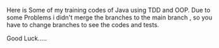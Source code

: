 Here is Some of my training codes of Java using TDD and OOP.
Due to some Problems i didn't merge the branches to the main branch , so you have to change branches to see the codes and tests. 

Good Luck.....

